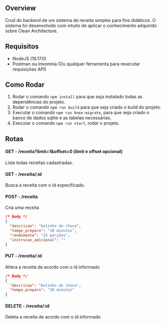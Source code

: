 ## Overview

<p>Crud do backend de um sistema de receita simples para fins didáticos. O sistema foi desenvolvido com intuito de aplicar o conhecimento adquirido sobre Clean Architecture.</p>

## Requisitos

- NodeJS (16.17.0)
- Postman ou Insomnia (Ou qualquer ferramenta para rexecutar requisições API)

## Como Rodar

1. Rodar o comando `npm install` para que seja instalado todas as dependências do projeto.
2. Rodar o comando `npm run build` para que seja criado o build do projeto.
3. Executar o comando `npm run knex-migrate`, para que seja criado o banco de dados sqlite e as tabelas necessárias.
4. Executar o comando `npm run start`, rodar o projeto.

## Rotas

#### GET - /receita?limit=1&offset=0 (limit e offset opcional)

Lista todas receitas cadastradas.

#### GET - /receita/:id

Busca a receita com o id especificado.

#### POST - /receita

Cria uma receita

```json
/* Body */
{
  "descricao": "bolinho de chuva",
  "tempo_preparo": "30 minutos",
  "rendimento": "25 porções",
  "instrucao_adicional": ""
}
```

#### PUT - /receita/:id

Altera a receita de acordo com o id informado

```json
/* Body */
{
  "descricao": "bolinho de chuva",
  "tempo_preparo": "30 minutos"
}
```

#### DELETE - /receita/:id

Deleta a receita de acordo com o id informado
